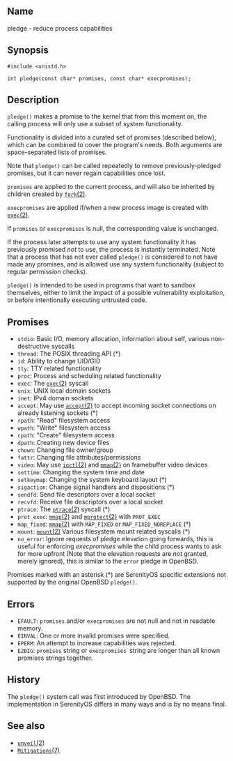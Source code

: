 ## Name

pledge - reduce process capabilities

## Synopsis

```**c++
#include <unistd.h>

int pledge(const char* promises, const char* execpromises);
```

## Description

`pledge()` makes a promise to the kernel that from this moment on, the calling process will only use a subset of system functionality.

Functionality is divided into a curated set of promises (described below), which can be combined to cover the program's needs. Both arguments are space-separated lists of promises.

Note that `pledge()` can be called repeatedly to remove previously-pledged promises, but it can never regain capabilities once lost.

`promises` are applied to the current process, and will also be inherited by children created by [`fork`(2)](help://man/2/fork).

`execpromises` are applied if/when a new process image is created with [`exec`(2)](help://man/2/exec).

If `promises` or `execpromises` is null, the corresponding value is unchanged.

If the process later attempts to use any system functionality it has previously promised *not* to use, the process is instantly terminated. Note that a process that has not ever called `pledge()` is considered to not have made any promises, and is allowed use any system functionality (subject to regular permission checks).

`pledge()` is intended to be used in programs that want to sandbox themselves, either to limit the impact of a possible vulnerability exploitation, or before intentionally executing untrusted code.

## Promises

* `stdio`: Basic I/O, memory allocation, information about self, various non-destructive syscalls
* `thread`: The POSIX threading API (\*)
* `id`: Ability to change UID/GID
* `tty`: TTY related functionality
* `proc`: Process and scheduling related functionality
* `exec`: The [`exec`(2)](help://man/2/exec) syscall
* `unix`: UNIX local domain sockets
* `inet`: IPv4 domain sockets
* `accept`: May use [`accept`(2)](help://man/2/accept) to accept incoming socket connections on already listening sockets (\*)
* `rpath`: "Read" filesystem access
* `wpath`: "Write" filesystem access
* `cpath`: "Create" filesystem access
* `dpath`: Creating new device files
* `chown`: Changing file owner/group
* `fattr`: Changing file attributes/permissions
* `video`: May use [`ioctl`(2)](help://man/2/ioctl) and [`mmap`(2)](help://man/2/mmap) on framebuffer video devices
* `settime`: Changing the system time and date
* `setkeymap`: Changing the system keyboard layout (\*)
* `sigaction`: Change signal handlers and dispositions (\*)
* `sendfd`: Send file descriptors over a local socket
* `recvfd`: Receive file descriptors over a local socket
* `ptrace`: The [`ptrace`(2)](help://man/2/ptrace) syscall (\*)
* `prot_exec`: [`mmap`(2)](help://man/2/mmap) and [`mprotect`(2)](help://man/2/mprotect) with `PROT_EXEC`
* `map_fixed`: [`mmap`(2)](help://man/2/mmap) with `MAP_FIXED` or `MAP_FIXED_NOREPLACE` (\*)
* `mount`: [`mount`(2)](help://man/2/mount) Various filesystem mount related syscalls (\*)
* `no_error`: Ignore requests of pledge elevation going forwards, this is useful for enforcing _execpromises_ while the child process wants to ask for more upfront (Note that the elevation requests are _not_ granted, merely ignored), this is similar to the `error` pledge in OpenBSD.

Promises marked with an asterisk (\*) are SerenityOS specific extensions not supported by the original OpenBSD `pledge()`.

## Errors

* `EFAULT`: `promises` and/or `execpromises` are not null and not in readable memory.
* `EINVAL`: One or more invalid promises were specified.
* `EPERM`: An attempt to increase capabilities was rejected.
* `E2BIG`: `promises` string or `execpromises `string are longer than all known promises strings together.

## History

The `pledge()` system call was first introduced by OpenBSD. The implementation in SerenityOS differs in many ways and is by no means final.

## See also

* [`unveil`(2)](help://man/2/unveil)
* [`Mitigations`(7)](help://man/7/Mitigations)
